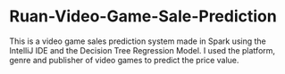 # Ruan-Video-Game-Sale-Prediction
This is a video game sales prediction system made in Spark using the IntelliJ IDE and  the Decision Tree Regression Model. I used the platform, genre and publisher of video games to  predict the price value.
